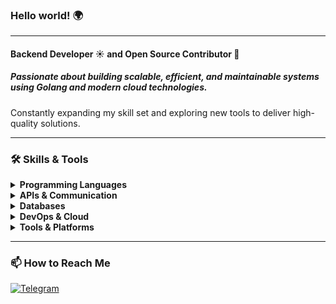 ### Hello world! 🌍

---

#### Backend Developer ☀️ and Open Source Contributor 🌙

##### Passionate about building scalable, efficient, and maintainable systems using **Golang** and modern **cloud technologies**.  
Constantly expanding my skill set and exploring new tools to deliver high-quality solutions.

---

### 🛠️ Skills & Tools

<details>
  <summary><b>Programming Languages</b></summary>
  <br/>
  <img src="https://img.shields.io/badge/Go-00ADD8?style=for-the-badge&logo=go&logoColor=white" alt="Golang">
  <img src="https://img.shields.io/badge/HTML5-E34F26?style=for-the-badge&logo=html5&logoColor=white" alt="HTML5">
  <img src="https://img.shields.io/badge/CSS3-1572B6?style=for-the-badge&logo=css3&logoColor=white" alt="CSS3">
</details>

<details>
  <summary><b>APIs & Communication</b></summary>
  <br/>
  <img src="https://img.shields.io/badge/GRPC-4285F4?style=for-the-badge&logo=google&logoColor=white" alt="GRPC">
  <img src="https://img.shields.io/badge/REST-02569B?style=for-the-badge&logo=rest&logoColor=white" alt="REST">
  <img src="https://img.shields.io/badge/Swagger-85EA2D?style=for-the-badge&logo=swagger&logoColor=black" alt="Swagger">
  <img src="https://img.shields.io/badge/JWT-000000?style=for-the-badge&logo=json-web-tokens&logoColor=white" alt="JWT">
</details>

<details>
  <summary><b>Databases</b></summary>
  <br/>
  <img src="https://img.shields.io/badge/PostgreSQL-316192?style=for-the-badge&logo=postgresql&logoColor=white" alt="PostgreSQL">
  <img src="https://img.shields.io/badge/MySQL-4479A1?style=for-the-badge&logo=mysql&logoColor=white" alt="MySQL">
  <img src="https://img.shields.io/badge/MariaDB-003545?style=for-the-badge&logo=mariadb&logoColor=white" alt="MariaDB">
  <img src="https://img.shields.io/badge/MSSQL-CC2927?style=for-the-badge&logo=microsoft-sql-server&logoColor=white" alt="MSSQL">
</details>

<details>
  <summary><b>DevOps & Cloud</b></summary>
  <br/>
  <img src="https://img.shields.io/badge/Docker-2496ED?style=for-the-badge&logo=docker&logoColor=white" alt="Docker">
  <img src="https://img.shields.io/badge/Podman-892CA0?style=for-the-badge&logo=podman&logoColor=white" alt="Podman">
  <img src="https://img.shields.io/badge/Google_Cloud-4285F4?style=for-the-badge&logo=google-cloud&logoColor=white" alt="Google Cloud">
</details>

<details>
  <summary><b>Tools & Platforms</b></summary>
  <br/>
  <img src="https://img.shields.io/badge/Postman-FF6C37?style=for-the-badge&logo=postman&logoColor=white" alt="Postman">
  <img src="https://img.shields.io/badge/Git-F05032?style=for-the-badge&logo=git&logoColor=white" alt="Git">
  <img src="https://img.shields.io/badge/GitHub-181717?style=for-the-badge&logo=github&logoColor=white" alt="GitHub">
  <img src="https://img.shields.io/badge/Linux-FCC624?style=for-the-badge&logo=linux&logoColor=black" alt="Linux">
  <img src="https://img.shields.io/badge/Windows-0078D6?style=for-the-badge&logo=windows&logoColor=white" alt="Windows">
  <img src="https://img.shields.io/badge/VSCode-007ACC?style=for-the-badge&logo=visual-studio-code&logoColor=white" alt="VSCode">
</details>

---

### 📫 How to Reach Me

[![Telegram](https://img.shields.io/badge/Telegram-2CA5E0?style=for-the-badge&logo=telegram&logoColor=white)](https://t.me/san3ch3g)
